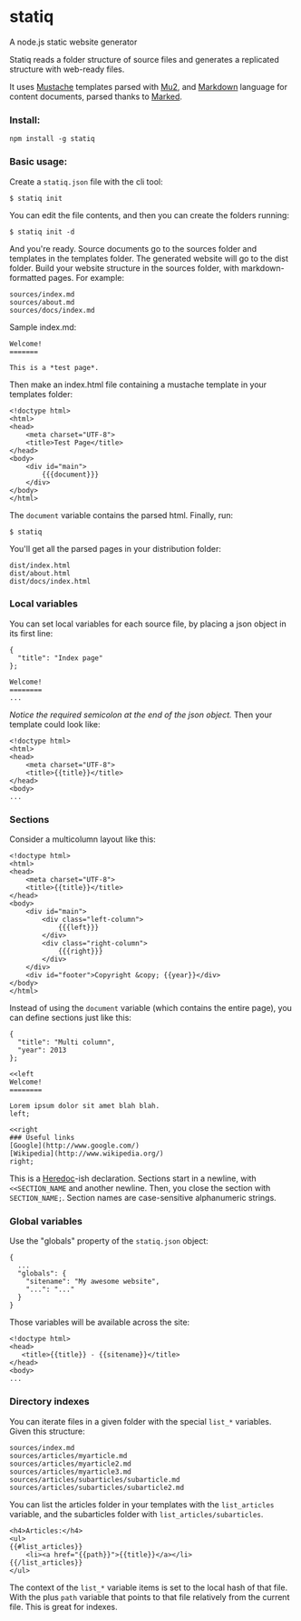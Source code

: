 statiq
======

A node.js static website generator

Statiq reads a folder structure of source files and generates a replicated structure with web-ready files.

It uses [Mustache](http://mustache.github.com) templates parsed with [Mu2](http://github.com/raycmorgan/Mu),
and [Markdown](http://en.wikipedia.org/wiki/Markdown) language for content documents, parsed thanks to [Marked](http://github.com/chjj/marked).

### Install:

    npm install -g statiq

### Basic usage:

Create a `statiq.json` file with the cli tool:

    $ statiq init

You can edit the file contents, and then you can create the folders running:

    $ statiq init -d

And you're ready. Source documents go to the sources folder and templates in the templates folder. The generated website will go to the dist folder. Build your website structure in the sources folder, with markdown-formatted pages. For example:

    sources/index.md
    sources/about.md
    sources/docs/index.md

Sample index.md:

    Welcome!
    =======
    
    This is a *test page*.

Then make an index.html file containing a mustache template in your templates folder:

    <!doctype html>
    <html>
    <head>
        <meta charset="UTF-8">
        <title>Test Page</title>
    </head>
    <body>
        <div id="main">
            {{{document}}}
        </div>
    </body>
    </html>

The `document` variable contains the parsed html.
Finally, run:

    $ statiq

You'll get all the parsed pages in your distribution folder:

    dist/index.html
    dist/about.html
    dist/docs/index.html

### Local variables

You can set local variables for each source file, by placing a json object in its first line:

    {
      "title": "Index page"
    };
    
    Welcome!
    ========
    ...


*Notice the required semicolon at the end of the json object.*
Then your template could look like:

    <!doctype html>
    <html>
    <head>
        <meta charset="UTF-8">
        <title>{{title}}</title>
    </head>
    <body>
    ...

### Sections

Consider a multicolumn layout like this:

    <!doctype html>
    <html>
    <head>
        <meta charset="UTF-8">
        <title>{{title}}</title>
    </head>
    <body>
        <div id="main">
            <div class="left-column">
                {{{left}}}
            </div>
            <div class="right-column">
                {{{right}}}
            </div>
        </div>
        <div id="footer">Copyright &copy; {{year}}</div>
    </body>
    </html>

Instead of using the `document` variable (which contains the entire page), you can define sections just like this:

    {
      "title": "Multi column",
      "year": 2013
    };
    
    <<left
    Welcome!
    ========
    
    Lorem ipsum dolor sit amet blah blah.
    left;
    
    <<right
    ### Useful links
    [Google](http://www.google.com/)
    [Wikipedia](http://www.wikipedia.org/)
    right;

This is a [Heredoc](http://en.wikipedia.org/wiki/Here_document)-ish declaration.
Sections start in a newline, with `<<SECTION_NAME` and another newline.
Then, you close the section with `SECTION_NAME;`.
Section names are case-sensitive alphanumeric strings.

### Global variables

Use the "globals" property of the `statiq.json` object:

    {
      ...
      "globals": {
        "sitename": "My awesome website",
        "...": "..."
      }
    }

Those variables will be available across the site:

    <!doctype html>
    <head>
       <title>{{title}} - {{sitename}}</title>
    </head>
    <body>
    ...

### Directory indexes

You can iterate files in a given folder with the special `list_*` variables.
Given this structure:

    sources/index.md
    sources/articles/myarticle.md
    sources/articles/myarticle2.md
    sources/articles/myarticle3.md
    sources/articles/subarticles/subarticle.md
    sources/articles/subarticles/subarticle2.md

You can list the articles folder in your templates with the `list_articles` variable, and the subarticles folder with `list_articles/subarticles`.

    <h4>Articles:</h4>
    <ul>
    {{#list_articles}}
        <li><a href="{{path}}">{{title}}</a></li>
    {{/list_articles}}
    </ul>

The context of the `list_*` variable items is set to the local hash of that file.
With the plus `path` variable that points to that file relatively from the current file. This is great for indexes.
